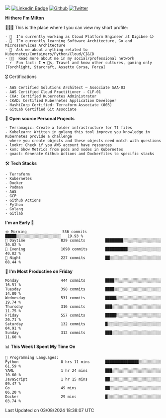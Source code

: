 ![](https://komarev.com/ghpvc/?username=miltlima&color=blueviolet) [![Linkedin Badge](https://img.shields.io/badge/-LinkedIn-blue?style=flat-square&logo=Linkedin&logoColor=white&link=https://www.linkedin.com/in/miltonlimaj/)](https://www.linkedin.com/in/miltonlimaj/) [![Github](https://img.shields.io/github/followers/miltlima?style=social)](https://github.com/miltlima?tab=followers) [![Twitter](https://img.shields.io/twitter/follow/milt_lima?style=social)](https://twitter.com/milt_lima)
 


     
**Hi there I'm Milton**

👨🏽‍💻 This is the place where I you can view my short profile:
```text
- 🔭  I’m currently working as Cloud Platform Engineer at Digibee 😉
- 🌱  I’m currently learning Software Architecture, Go and Microsservices Architecture
- 💬  Ask me about anything related to Kubernetes/Containers/Python/Cloud/CI&CD
- 👨‍💻  Read more about me in my social/professional network
- ⚡  Fun fact: I ❤️ 🐶s, Travel and know other cultures, gaming only [Torchlight, Starcraft, Assetto Corsa, Forza]
```
🎖 Certifications
```text
- AWS Certified Solutions Architect – Associate SAA-03
- AWS Certified Cloud Practitioner - CLF-01
- CKA: Certified Kubernetes Administrator
- CKAD: Certified Kubernetes Application Developer
- HashiCorp Certified: Terraform Associate (003)
- GitLab Certified Git Associate
```
📐 **Open source Personal Projects**

```text
- Terramagic: Create a folder infrastructure for Tf files
- Kubelearn: Written in golang this tool improve you knowledge in Kubernetes provide a challenge
  where you create objects and these objects need match with questions
- lookr: Check if you AWS account have resources
- kom: Show Metrics from pods and nodes in Kubernetes
- goact: Generate Github Actions and Dockerfiles to specific stacks
```
🛠 **Tech Stacks**

```text
- Terraform
- Kubernetes
- Docker
- Podman
- AWS
- GCP
- Github Actions
- Python
- Golang
- Gitlab
```         

<!--START_SECTION:waka-->
**I'm an Early 🐤** 

```text
🌞 Morning                536 commits         █████░░░░░░░░░░░░░░░░░░░░   19.93 % 
🌆 Daytime                829 commits         ████████░░░░░░░░░░░░░░░░░   30.82 % 
🌃 Evening                1098 commits        ██████████░░░░░░░░░░░░░░░   40.82 % 
🌙 Night                  227 commits         ██░░░░░░░░░░░░░░░░░░░░░░░   08.44 % 
```
📅 **I'm Most Productive on Friday** 

```text
Monday                   444 commits         ████░░░░░░░░░░░░░░░░░░░░░   16.51 % 
Tuesday                  398 commits         ████░░░░░░░░░░░░░░░░░░░░░   14.80 % 
Wednesday                531 commits         █████░░░░░░░░░░░░░░░░░░░░   19.74 % 
Thursday                 316 commits         ███░░░░░░░░░░░░░░░░░░░░░░   11.75 % 
Friday                   557 commits         █████░░░░░░░░░░░░░░░░░░░░   20.71 % 
Saturday                 132 commits         █░░░░░░░░░░░░░░░░░░░░░░░░   04.91 % 
Sunday                   312 commits         ███░░░░░░░░░░░░░░░░░░░░░░   11.60 % 
```


📊 **This Week I Spent My Time On** 

```text
💬 Programming Languages: 
Python                   8 hrs 11 mins       ███████████████░░░░░░░░░░   61.59 % 
YAML                     1 hr 24 mins        ███░░░░░░░░░░░░░░░░░░░░░░   10.60 % 
JavaScript               1 hr 15 mins        ██░░░░░░░░░░░░░░░░░░░░░░░   09.47 % 
Go                       49 mins             ██░░░░░░░░░░░░░░░░░░░░░░░   06.20 % 
Docker                   29 mins             █░░░░░░░░░░░░░░░░░░░░░░░░   03.74 % 
```


 Last Updated on 03/08/2024 18:38:07 UTC
<!--END_SECTION:waka-->
